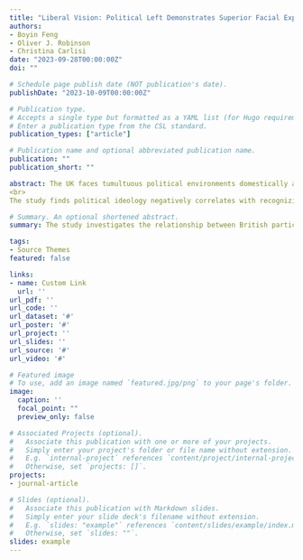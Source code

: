 ```yaml
---
title: "Liberal Vision: Political Left Demonstrates Superior Facial Expression Recognition"
authors:
- Boyin Feng
- Oliver J. Robinson
- Christina Carlisi
date: "2023-09-28T00:00:00Z"
doi: ""

# Schedule page publish date (NOT publication's date).
publishDate: "2023-10-09T00:00:00Z"

# Publication type.
# Accepts a single type but formatted as a YAML list (for Hugo requirements).
# Enter a publication type from the CSL standard.
publication_types: ["article"]

# Publication name and optional abbreviated publication name.
publication: ""
publication_short: ""

abstract: The UK faces tumultuous political environments domestically and internationally. This study grounded in social identity theory adopts a quantitative approach to examine the relationship between British participants' (*N* = 189) political ideology and facial emotion recognition ability. It includes two emotion recognition tasks using East Asian and Western faces and measures subjective and objective political ideology by self-report and issue-based scores.<br>
<br>
The study finds political ideology negatively correlates with recognizing negative emotions, with stronger effects for British ingroup faces and subjective measures of ideology. Results demonstrate political ideology systematically influences social cognition, inducing selective attention and ingroup preference, leading to intergroup discrepancies. This verifies political ideology theories, provides new perspectives on attitude measurement, and offers insights into social tensions and cross-cultural communication. Future research should expand sample sizes and establish causality.

# Summary. An optional shortened abstract.
summary: The study investigates the relationship between British participants' political ideology and facial emotion recognition ability.

tags:
- Source Themes
featured: false

links:
- name: Custom Link
  url: ''
url_pdf: ''
url_code: ''
url_dataset: '#'
url_poster: '#'
url_project: ''
url_slides: ''
url_source: '#'
url_video: '#'

# Featured image
# To use, add an image named `featured.jpg/png` to your page's folder. 
image:
  caption: ''
  focal_point: ""
  preview_only: false

# Associated Projects (optional).
#   Associate this publication with one or more of your projects.
#   Simply enter your project's folder or file name without extension.
#   E.g. `internal-project` references `content/project/internal-project/index.md`.
#   Otherwise, set `projects: []`.
projects:
- journal-article

# Slides (optional).
#   Associate this publication with Markdown slides.
#   Simply enter your slide deck's filename without extension.
#   E.g. `slides: "example"` references `content/slides/example/index.md`.
#   Otherwise, set `slides: ""`.
slides: example
---
```

